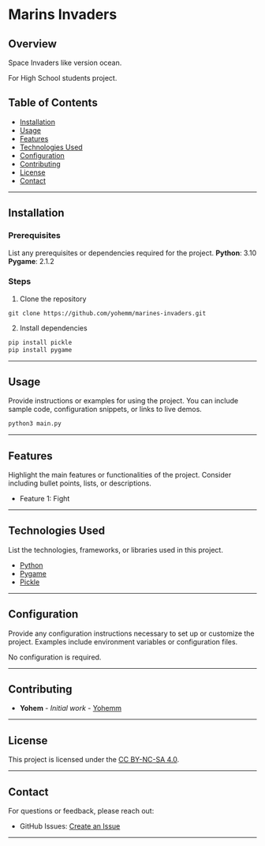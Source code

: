 
# Marins Invaders

<!-- ![Project Banner](path/to/banner/image)  -->

## Overview

Space Invaders like version ocean.

For High School students project.

## Table of Contents
- [Installation](#installation)
- [Usage](#usage)
- [Features](#features)
- [Technologies Used](#technologies-used)
- [Configuration](#configuration)
- [Contributing](#contributing)
- [License](#license)
- [Contact](#contact)

---

## Installation
### Prerequisites
List any prerequisites or dependencies required for the project.
**Python**: 3.10
**Pygame**: 2.1.2

### Steps


1. Clone the repository
```git
git clone https://github.com/yohemm/marines-invaders.git
```

2. Install dependencies
```sh
pip install pickle
pip install pygame
```

---

## Usage
Provide instructions or examples for using the project. You can include sample code, configuration snippets, or links to live demos.
```sh
python3 main.py
```

---

## Features
Highlight the main features or functionalities of the project. Consider including bullet points, lists, or descriptions.
- Feature 1: Fight

---

## Technologies Used
List the technologies, frameworks, or libraries used in this project.
- [Python](https://www.python.org/)
- [Pygame](https://www.pygame.org/)
- [Pickle](https://docs.python.org/3/library/pickle.html)

---

## Configuration
Provide any configuration instructions necessary to set up or customize the project. Examples include environment variables or configuration files.

No configuration is required.


---

## Contributing
* **Yohem** - *Initial work* - [Yohemm](https://github.com/yohemm)

---

## License
This project is licensed under the [CC BY-NC-SA 4.0](https://creativecommons.org/licenses/by-nc-sa/4.0/).

---

## Contact
For questions or feedback, please reach out:
- GitHub Issues: [Create an Issue](https://github.com/yohemm/marines-invaders/issues)

---
